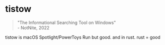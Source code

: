 # tistow

> "The Informational Searching Tool on Windows"\
> \- NotNite, 2022

tistow is macOS Spotlight/PowerToys Run but good. and in rust. rust = good
